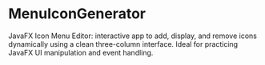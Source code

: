 # MenuIconGenerator
JavaFX Icon Menu Editor: interactive app to add, display, and remove icons dynamically using a clean three-column interface. Ideal for practicing JavaFX UI manipulation and event handling.
